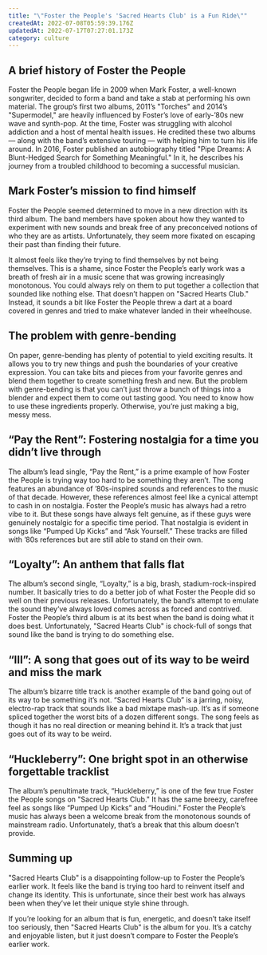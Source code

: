 ```yaml
---
title: "\"Foster the People's 'Sacred Hearts Club' is a Fun Ride\""
createdAt: 2022-07-08T05:59:39.176Z
updatedAt: 2022-07-17T07:27:01.173Z
category: culture
---
```


## A brief history of Foster the People

Foster the People began life in 2009 when Mark Foster, a well-known songwriter, decided to form a band and take a stab at performing his own material. The group’s first two albums, 2011’s "Torches" and 2014’s "Supermodel," are heavily influenced by Foster’s love of early-’80s new wave and synth-pop.
At the time, Foster was struggling with alcohol addiction and a host of mental health issues. He credited these two albums — along with the band’s extensive touring — with helping him to turn his life around. In 2016, Foster published an autobiography titled "Pipe Dreams: A Blunt-Hedged Search for Something Meaningful." In it, he describes his journey from a troubled childhood to becoming a successful musician.

## Mark Foster’s mission to find himself

Foster the People seemed determined to move in a new direction with its third album. The band members have spoken about how they wanted to experiment with new sounds and break free of any preconceived notions of who they are as artists. Unfortunately, they seem more fixated on escaping their past than finding their future.

It almost feels like they’re trying to find themselves by not being themselves. This is a shame, since Foster the People’s early work was a breath of fresh air in a music scene that was growing increasingly monotonous. You could always rely on them to put together a collection that sounded like nothing else.
That doesn’t happen on "Sacred Hearts Club." Instead, it sounds a bit like Foster the People threw a dart at a board covered in genres and tried to make whatever landed in their wheelhouse.

## The problem with genre-bending

On paper, genre-bending has plenty of potential to yield exciting results. It allows you to try new things and push the boundaries of your creative expression. You can take bits and pieces from your favorite genres and blend them together to create something fresh and new.
But the problem with genre-bending is that you can’t just throw a bunch of things into a blender and expect them to come out tasting good. You need to know how to use these ingredients properly. Otherwise, you’re just making a big, messy mess.

## “Pay the Rent”: Fostering nostalgia for a time you didn’t live through

The album’s lead single, “Pay the Rent,” is a prime example of how Foster the People is trying way too hard to be something they aren’t. The song features an abundance of ’80s-inspired sounds and references to the music of that decade. However, these references almost feel like a cynical attempt to cash in on nostalgia.
Foster the People’s music has always had a retro vibe to it. But these songs have always felt genuine, as if these guys were genuinely nostalgic for a specific time period.
That nostalgia is evident in songs like “Pumped Up Kicks” and “Ask Yourself.” These tracks are filled with ’80s references but are still able to stand on their own.

## “Loyalty”: An anthem that falls flat

The album’s second single, “Loyalty,” is a big, brash, stadium-rock-inspired number. It basically tries to do a better job of what Foster the People did so well on their previous releases. Unfortunately, the band’s attempt to emulate the sound they’ve always loved comes across as forced and contrived.
Foster the People’s third album is at its best when the band is doing what it does best. Unfortunately, "Sacred Hearts Club" is chock-full of songs that sound like the band is trying to do something else.

## “III”: A song that goes out of its way to be weird and miss the mark

The album’s bizarre title track is another example of the band going out of its way to be something it’s not. “Sacred Hearts Club” is a jarring, noisy, electro-rap track that sounds like a bad mixtape mash-up. It’s as if someone spliced together the worst bits of a dozen different songs.
The song feels as though it has no real direction or meaning behind it. It’s a track that just goes out of its way to be weird.

## “Huckleberry”: One bright spot in an otherwise forgettable tracklist

The album’s penultimate track, “Huckleberry,” is one of the few true Foster the People songs on "Sacred Hearts Club." It has the same breezy, carefree feel as songs like “Pumped Up Kicks” and “Houdini.”
Foster the People’s music has always been a welcome break from the monotonous sounds of mainstream radio. Unfortunately, that’s a break that this album doesn’t provide.

## Summing up

"Sacred Hearts Club" is a disappointing follow-up to Foster the People’s earlier work. It feels like the band is trying too hard to reinvent itself and change its identity. This is unfortunate, since their best work has always been when they’ve let their unique style shine through.

If you’re looking for an album that is fun, energetic, and doesn’t take itself too seriously, then "Sacred Hearts Club" is the album for you. It’s a catchy and enjoyable listen, but it just doesn’t compare to Foster the People’s earlier work.
